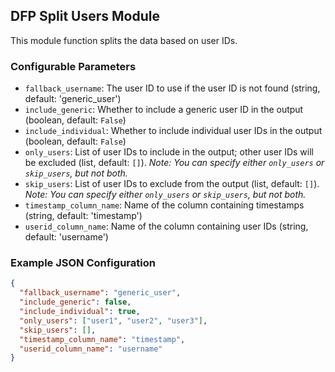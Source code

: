 ## DFP Split Users Module

This module function splits the data based on user IDs.

### Configurable Parameters

- `fallback_username`: The user ID to use if the user ID is not found (string, default: 'generic_user')
- `include_generic`: Whether to include a generic user ID in the output (boolean, default: `False`)
- `include_individual`: Whether to include individual user IDs in the output (boolean, default: `False`)
- `only_users`: List of user IDs to include in the output; other user IDs will be excluded (list, default: `[]`). *Note: You can specify either `only_users` or `skip_users`, but not both.*
- `skip_users`: List of user IDs to exclude from the output (list, default: `[]`). *Note: You can specify either `only_users` or `skip_users`, but not both.*
- `timestamp_column_name`: Name of the column containing timestamps (string, default: 'timestamp')
- `userid_column_name`: Name of the column containing user IDs (string, default: 'username')

### Example JSON Configuration

```json
{
  "fallback_username": "generic_user",
  "include_generic": false,
  "include_individual": true,
  "only_users": ["user1", "user2", "user3"],
  "skip_users": [],
  "timestamp_column_name": "timestamp",
  "userid_column_name": "username"
}
```